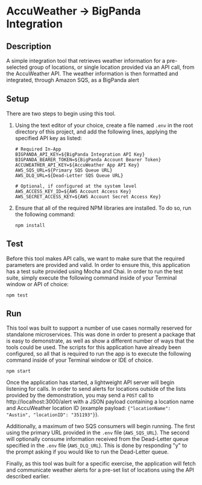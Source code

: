 # AccuWeather → BigPanda Integration

## Description

A simple integration tool that retrieves weather information for a pre-selected group of locations, or single location
provided via an API call, from the AccuWeather API. The weather information is then formatted and integrated, through Amazon SQS, as a BigPanda alert

## Setup

There are two steps to begin using this tool.

1. Using the text editor of your choice, create a file named `.env` in the root directory of this project, and add the following lines, applying the specified API key as listed:
   
    ```
    # Required In-App
    BIGPANDA_API_KEY=${BigPanda Integration API Key}
    BIGPANDA_BEARER_TOKEN=${BigPanda Account Bearer Token}
    ACCUWEATHER_API_KEY=${AccuWeather App API Key}
    AWS_SQS_URL=${Primary SQS Queue URL}
    AWS_DLQ_URL=${Dead-Letter SQS Queue URL}
    
    # Optional, if configured at the system level
    AWS_ACCESS_KEY_ID=${AWS Account Access Key}
    AWS_SECRET_ACCESS_KEY=${AWS Account Secret Access Key}
    ```
 
2. Ensure that all of the required NPM libraries are installed.  To do so, run the following command:

    ```
    npm install
    ```
    
## Test

Before this tool makes API calls, we want to make sure that the required parameters are provided and valid.  In order to 
ensure this, this application has a test suite provided using Mocha and Chai.  In order to run the test suite, simply 
execute the following command inside of your Terminal window or API of choice: 

    npm test
    
## Run

This tool was built to support a number of use cases normally reserved for standalone microservices.  This was done in 
order to present a package that is  easy to demonstrate, as well as show a different number of ways that the tools could be used.
The scripts for this application have already been configured, so all that is required to run the app is to execute the 
following command inside of your Terminal window or IDE of choice. 

    npm start
    
Once the application has started, a lightweight API server will begin listening for calls.  In order to send alerts for
locations outside of the lists provided by the demonstration, you may send a `POST` call to http://localhost:3000/alert
with a JSON payload containing a location name and AccuWeather location ID (example payload: `{"locationName": "Austin", "locationID": "351193"}`).

Additionally, a maximum of two SQS consumers will begin running.  The first using the primary URL provided in the `.env`
file (`AWS_SQS_URL`).  The second will optionally consume information received from the Dead-Letter queue specified in the
`.env` file (`AWS_DLQ_URL`).  This is done by responding "y" to the prompt asking if you would like to run the Dead-Letter
queue.

Finally, as this tool was built for a specific exercise, the application will fetch and communicate weather alerts for a 
pre-set list of locations using the API described earlier. 
